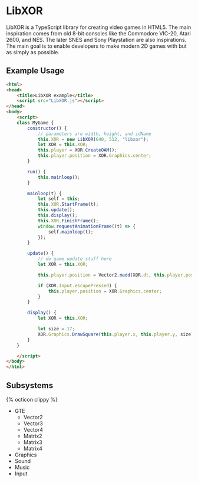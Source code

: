 # LibXOR

LibXOR is a TypeScript library for creating video games in HTML5. The main
inspiration comes from old 8-bit consoles like the Commodore VIC-20, Atari
2600, and NES. The later SNES and Sony Playstation are also inspirations. The
main goal is to enable developers to make modern 2D games with but as simply as
possible.

## Example Usage

```HTML
<html>
<head>
    <title>LibXOR example</title>
    <script src="LibXOR.js"></script>
</head>
<body>
    <script>
    class MyGame {
        constructor() {
            // parameters are width, height, and idName
            this.XOR = new LibXOR(640, 512, "libxor");
            let XOR = this.XOR;
            this.player = XOR.CreateOAM();
            this.player.position = XOR.Graphics.center;
        }

        run() {
            this.mainloop();
        }

        mainloop(t) {
            let self = this;
            this.XOR.StartFrame(t);
            this.update();
            this.display();
            this.XOR.FinishFrame();
            window.requestAnimationFrame((t) => {
                self.mainloop(t);
            });
        }

        update() {
            // do game update stuff here
            let XOR = this.XOR;

            this.player.position = Vector2.madd(XOR.dt, this.player.position, XOR.Input.xyaxis);

            if (XOR.Input.escapePressed) {
                this.player.position = XOR.Graphics.center;
            }
        }

        display() {
            let XOR = this.XOR;

            let size = 17;
            XOR.Graphics.DrawSquare(this.player.x, this.player.y, size);
        }
    }

    </script>
</body>
</html>
```

## Subsystems

{% octicon clippy %}

* GTE
  * Vector2
  * Vector3
  * Vector4
  * Matrix2
  * Matrix3
  * Matrix4
* Graphics
* Sound
* Music
* Input
